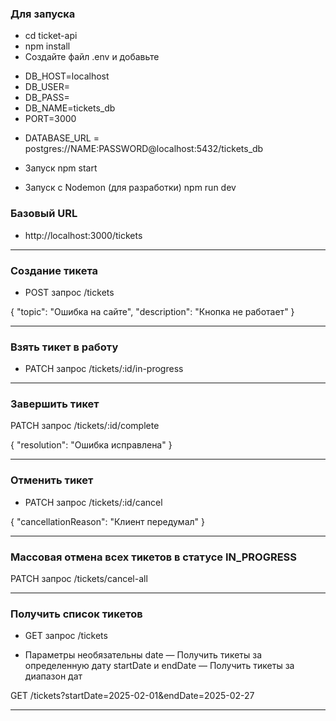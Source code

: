 ### Для запуска

* cd ticket-api
* npm install
* Создайте файл .env и добавьте
- DB_HOST=localhost
- DB_USER=
- DB_PASS=
- DB_NAME=tickets_db
- PORT=3000
* DATABASE_URL = postgres://NAME:PASSWORD@localhost:5432/tickets_db

* Запуск
npm start

* Запуск с Nodemon (для разработки)
npm run dev

### Базовый URL

- http://localhost:3000/tickets

---

### Создание тикета

- POST запрос /tickets

{
"topic": "Ошибка на сайте",
"description": "Кнопка не работает"
}

---

### Взять тикет в работу

- PATCH запрос /tickets/:id/in-progress

---

### Завершить тикет

PATCH запрос /tickets/:id/complete

{
"resolution": "Ошибка исправлена"
}

---

### Отменить тикет

- PATCH запрос /tickets/:id/cancel

{
"cancellationReason": "Клиент передумал"
}

---

### Массовая отмена всех тикетов в статусе IN_PROGRESS

PATCH запрос /tickets/cancel-all

---

### Получить список тикетов

- GET запрос /tickets

* Параметры необязательны
  date — Получить тикеты за определенную дату
  startDate и endDate — Получить тикеты за диапазон дат

GET /tickets?startDate=2025-02-01&endDate=2025-02-27

---
